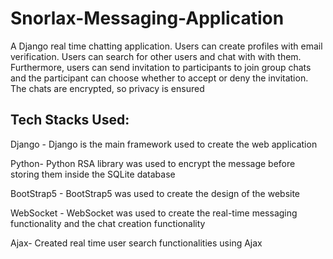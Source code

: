 # Snorlax-Messaging-Application
A Django real time chatting application. Users can create profiles with email verification. Users can search for other users and chat with with them. Furthermore, users can send invitation to participants to join group chats and the participant can choose whether to accept or deny the invitation. The chats are encrypted, so privacy is ensured
## Tech Stacks Used:
Django - Django is the main framework used to create the web application

Python- Python RSA library was used to encrypt the message before storing them inside the SQLite database

BootStrap5 - BootStrap5 was used to create the design of the website

WebSocket - WebSocket was used to create the real-time messaging functionality and the chat creation functionality

Ajax- Created real time user search functionalities using Ajax

